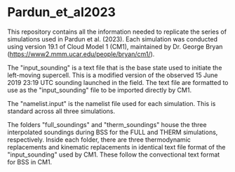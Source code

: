 # Pardun_et_al2023

This repository contains all the information needed to replicate the series of simulations used in Pardun et al. (2023). Each simulation was conducted using version 19.1 of Cloud Model 1 (CM1), maintained by Dr. George Bryan (https://www2.mmm.ucar.edu/people/bryan/cm1/).

The "input_sounding" is a text file that is the base state used to initiate the left-moving supercell. This is a modified version of the observed 15 June 2019 23:19 UTC sounding launched in the field. The text file are formatted to use as the "input_sounding" file to be imported directly by CM1. 

The "namelist.input" is the namelist file used for each simulation. This is standard across all three simulations.

The folders "full_soundings" and "therm_soundings" house the three interpolated soundings during BSS for the FULL and THERM simulations, respectively. Inside each folder, there are three thermodynamic replacements and kinematic replacements in identical text file format of the "input_sounding" used by CM1. These follow the convectional text format for BSS in CM1. 
